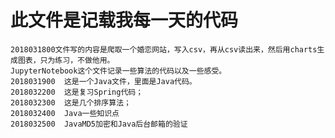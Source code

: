 ﻿# 此文件是记载我每一天的代码


	2018031800文件写的内容是爬取一个婚恋网站，写入csv，再从csv读出来，然后用charts生成图表，只为练习，不做他用。
	JupyterNotebook这个文件记录一些算法的代码以及一些感受。
    2018031900	这是一个Java文件，里面是Java代码。
    2018032200	这是复习Spring代码；
    2018032300	这是几个排序算法；
    2018032400	Java一些知识点
    2018032500	JavaMD5加密和Java后台邮箱的验证
